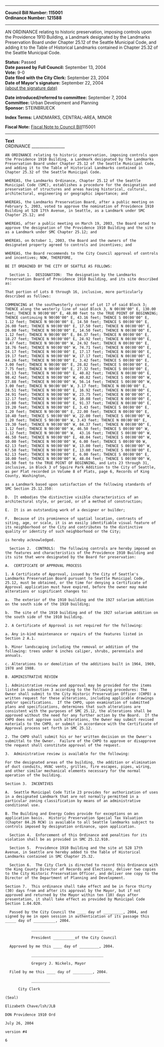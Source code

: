 * * * * *  
  
**Council Bill Number: [](#h0)[](#h2)115001**   
**Ordinance Number: 121588**  
  
* * * * *  
  
AN ORDINANCE relating to historic preservation, imposing controls upon the Providence 1910 Building, a Landmark designated by the Landmarks Preservation Board under Chapter 25.12 of the Seattle Municipal Code, and adding it to the Table of Historical Landmarks contained in Chapter 25.32 of the Seattle Municipal Code.  
  
**Status:** Passed   
**Date passed by Full Council:** September 13, 2004   
**Vote:** 9-0   
**Date filed with the City Clerk:** September 23, 2004   
**Date of Mayor's signature:** September 22, 2004   
[(about the signature date)](/~public/approvaldate.htm)   
  
  
**Date introduced/referred to committee:** September 7, 2004   
**Committee:** Urban Development and Planning   
**Sponsor:** STEINBRUECK   
  
**Index Terms:** LANDMARKS, CENTRAL-AREA, MINOR  
  
**Fiscal Note:** [Fiscal Note to Council Bill](http://clerk.seattle.gov/~public/fnote/115001.htm)[](#h1)[](#h3)115001  
  
* * * * *  
  
**Text**  
    ORDINANCE _________________  
  
    AN ORDINANCE relating to historic preservation, imposing controls upon  
    the Providence 1910 Building, a Landmark designated by the Landmarks  
    Preservation Board under Chapter 25.12 of the Seattle Municipal Code,  
    and adding it to the Table of Historical Landmarks contained in  
    Chapter 25.32 of the Seattle Municipal Code.  
  
    WHEREAS, the Landmarks Ordinance, Chapter 25.12 of the Seattle  
    Municipal Code (SMC), establishes a procedure for the designation and  
    preservation of structures and areas having historical, cultural,  
    architectural, engineering or geographic importance; and  
  
    WHEREAS, the Landmarks Preservation Board, after a public meeting on  
    February 5, 2003, voted to approve the nomination of Providence 1910  
    Building at 528 17th Avenue, in Seattle, as a Landmark under SMC  
    Chapter 25.12; and  
  
    WHEREAS, after a public meeting on March 19, 2003, the Board voted to  
    approve the designation of the Providence 1910 Building and the site  
    as a Landmark under SMC Chapter 25.12; and  
  
    WHEREAS, on October 1, 2003, the Board and the owners of the  
    designated property agreed to controls and incentives; and  
  
    WHEREAS, the Board recommends to the City Council approval of controls  
    and incentives; NOW, THEREFORE,  
  
    BE IT ORDAINED BY THE CITY OF SEATTLE AS FOLLOWS:  
  
      Section 1.  DESIGNATION:  The designation by the Landmarks  
    Preservation Board of Providence 1910 Building, and its site described  
    as:  
  
    That portion of Lots 8 through 16, inclusive, more particularly  
    described as follows:  
  
    COMMENCING at the southwesterly corner of Lot 17 of said Block 3;  
    THENCE along the westerly line of said Block 3, N 00(00'00" E, 130.00  
    feet; THENCE N 90(00'00" E, 48.00 feet to the TRUE POINT OF BEGINNING;  
    THENCE continuing N 90(00'00" E, 43.16 feet; THENCE S 00(00'00" E,  
    1.12 feet; THENCE N 90(00'00" E, 14.50 feet; THENCE S 00(00'00" E,  
    26.00 feet; THENCE N 90(00'00" E, 17.50 feet; THENCE N 00(00'00" E,  
    26.00 feet; THENCE N 90(00'00" E, 14.50 feet; THENCE N 00(00'00" E,  
    1.12 feet; THENCE N 90(00'00" E, 84.37 feet; THENCE N 00(00'00" E,  
    18.27 feet; THENCE N 90(00'00" E, 24.92 feet; THENCE N 00(00'00" E,  
    9.47 feet; THENCE N 90(00'00" W, 24.92 feet; THENCE N 00(00'00" E,  
    18.76 feet; THENCE N 90(00'00" W, 74.71 feet; THENCE N 00(00'00" E,  
    24.17 feet; THENCE N 90(00'00" E, 17.17 feet; THENCE N 00(00'00" E,  
    19.17 feet; THENCE N 90(00'00" W, 17.17 feet; THENCE N 00(00'00" E,  
    44.26 feet; THENCE N 90(00'00" E, 3.42 feet; THENCE S 00(00'00" E,  
    3.00 feet; THENCE N 90(00'00" E, 28.82 feet; THENCE S 00(00'00" E,  
    7.75 feet; THENCE N 90(00'00" E, 27.32 feet; THENCE S 00(00'00" E,  
    20.13 feet; THENCE N 90(00'00" E, 40.82 feet; THENCE N 00(00'00" E,  
    98.42 feet; THENCE N 90(00'00" W, 40.82 feet; THENCE S 00(00'00" W,  
    27.88 feet; THENCE N 90(00'00" W, 56.14 feet; THENCE S 00(00'00" W,  
    3.00 feet; THENCE N 90(00'00" W, 3.17 feet; THENCE N 00(00'00" E,  
    28.51 feet; THENCE N 90(00'00" E, 16.92 feet; THENCE N 00(00'00" E,  
    34.91 feet; THENCE N 90(00'00" W, 23.75 feet; THENCE N 00'00'00" E,  
    12.17 feet; THENCE N 90(00'00" W, 10.08 feet; THENCE N 00(00'00" E,  
    12.00 feet; THENCE N 90(00'00" E, 91.37 feet; THENCE N 00(00'00" E,  
    19.20 feet; THENCE N 90(00'00" E, 3.43 feet; THENCE S 00(00'00" E,  
    1.20 feet; THENCE N 90(00'00" E, 22.00 feet; THENCE N 00(00'00" E,  
    10.40 feet; THENCE S 90(00'00" W, 22.00 feet; THENCE S 00(00'00" W,  
    1.20 feet; THENCE S 90(00'00" W, 3.43 feet; THENCE N 00(00'00" E,  
    19.30 feet; THENCE N 90(00'00" W, 84.37 feet; THENCE N 00(00'00" E,  
    1.12 feet; THENCE N 90(00'00" W, 46.50 feet; THENCE S 00(00'00" W,  
    1.12 feet; THENCE N 90(00'00" W,  43.16 feet; THENCE S 00(00'00" W,  
    46.50 feet; THENCE N 90(00'00" E, 48.04 feet; THENCE S 00(00'00" W,  
    10.00 feet; THENCE N 90(00'00" W, 6.00 feet; THENCE S 00(00'00 W,  
    62.13 feet; THENCE N 90(00'00" W, 13.00 feet; THENCE S 00(00'00" W,  
    67.58 feet; THENCE N 90(00'00" E, 13.00 feet; THENCE S 00(00'00" E,  
    62.13 feet; THENCE N 90(00'00" E, 6.00 feet; THENCE S 00(00'00" E,  
    10.00 feet; THENCE N 90(00'00" W, 48.04 feet; THENCE S 00(00'00" W,  
    46.50 feet to the TRUE POINT OF BEGINNING, and Lots 23 through 31,  
    inclusive, in Block 3 of Squire Park Addition to the City of Seattle,  
    as per Plat recorded in Volume 8 of Plats, page 6, Records of King  
    County, Washington,  
  
    as a Landmark based upon satisfaction of the following standards of  
    SMC Section 25.12.350:  
  
    D.  It embodies the distinctive visible characteristics of an  
    architectural style, or period, or of a method of construction;  
  
    E.  It is an outstanding work of a designer or builder;  
  
    F.  Because of its prominence of spatial location, contrasts of  
    siting, age, or scale, it is an easily identifiable visual feature of  
    its neighborhood or the City and contributes to the distinctive  
    quality or identity of such neighborhood or the City;  
  
    is hereby acknowledged.  
  
      Section 2.  CONTROLS:  The following controls are hereby imposed on  
    the features and characteristics of the Providence 1910 Building and  
    its site that were designated by the Board for preservation:  
  
    A.  CERTIFICATE OF APPROVAL PROCESS  
  
    1. A Certificate of Approval, issued by the City of Seattle's  
    Landmarks Preservation Board pursuant to Seattle Municipal Code,  
    25.12, must be obtained, or the time for denying a Certificate of  
    Approval application must have expired, before the owner may make  
    alterations or significant changes to:  
  
    a.  The exterior of the 1910 building and the 1927 solarium addition  
    on the south side of the 1910 building;  
  
    b.  The site of the 1910 building and of the 1927 solarium addition on  
    the south side of the 1910 building.  
  
    2. A Certificate of Approval is not required for the following:  
  
    a. Any in-kind maintenance or repairs of the features listed in  
    Section 2 A.1.  
  
    b. Minor landscaping including the removal or addition of the  
    following: trees under 6 inches caliper, shrubs, perennials and  
    annuals.  
  
    c. Alterations to or demolition of the additions built in 1964, 1969,  
    1978 and 1988.  
  
    B. ADMINISTRATIVE REVIEW  
  
    1. Administrative review and approval may be provided for the items  
    listed in subsection 3 according to the following procedures: The  
    Owner shall submit to the City Historic Preservation Officer (CHPO) a  
    written request for these alterations, including applicable drawings  
    and/or specifications.  If the CHPO, upon examination of submitted  
    plans and specifications, determines that such alterations are  
    consistent with the purposes of SMC 25.12, the alterations shall be  
    approved without the need for any further action by the Board.  If the  
    CHPO does not approve such alterations, the Owner may submit revised  
    materials to the CHPO, or submit in accordance with the Certificate of  
    Approval process set forth in SMC 25.12.  
  
    2. The CHPO shall submit his or her written decision on the Owner's  
    submittal to the Owner.  Failure of the CHPO to approve or disapprove  
    the request shall constitute approval of the request.  
  
    3.  Administrative review is available for the following:  
  
    For the designated areas of the building, the addition or elimination  
    of duct conduits, HVAC vents, grilles, fire escapes, pipes, wiring,  
    and other similar mechanical elements necessary for the normal  
    operation of the building.  
  
    Section 3.  INCENTIVES  
  
    A.  Seattle Municipal Code Title 23 provides for authorization of uses  
    in a designated Landmark that are not normally permitted in a  
    particular zoning classification by means of an administrative  
    conditional use.  
  
    B. The Building and Energy Codes provide for exceptions on an  
    application basis.  Historic Preservation Special Tax Valuation  
    (Chapter 84.26 RCW) is available to all Seattle landmarks subject to  
    controls imposed by designation ordinance, upon application.  
  
      Section 4.  Enforcement of this Ordinance and penalties for its  
    violation shall be as provided in SMC 25.12.910.  
  
      Section 5.  Providence 1910 Building and the site at 528 17th  
    Avenue, in Seattle are hereby added to the Table of Historical  
    Landmarks contained in SMC Chapter 25.32.  
  
      Section 6.  The City Clerk is directed to record this Ordinance with  
    the King County Director of Records and Elections, deliver two copies  
    to the City Historic Preservation Officer, and deliver one copy to the  
    Director of the Department of Planning and Development.  
  
    Section 7.  This ordinance shall take effect and be in force thirty  
    (30) days from and after its approval by the Mayor, but if not  
    approved and returned by the Mayor within ten (10) days after  
    presentation, it shall take effect as provided by Municipal Code  
    Section 1.04.020.  
  
      Passed by the City Council the ____ day of _________, 2004, and  
    signed by me in open session in authentication of its passage this  
    _____ day of __________, 2004.  
  
                _________________________________  
  
                President __________of the City Council  
  
      Approved by me this ____ day of _________, 2004.  
  
                _________________________________  
  
                Gregory J. Nickels, Mayor  
  
      Filed by me this ____ day of _________, 2004.  
  
                ____________________________________  
  
          City Clerk  
  
    (Seal)  
  
    Elizabeth Chave/lsh/JLB  
  
    DON Providence 1910 Ord  
  
    July 26, 2004  
  
    version #4  
  
    6  

